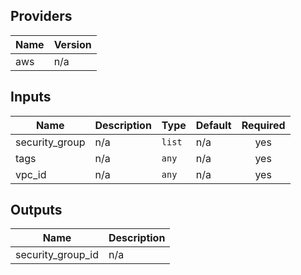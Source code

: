 ## Providers

| Name | Version |
|------|---------|
| aws | n/a |

## Inputs

| Name | Description | Type | Default | Required |
|------|-------------|------|---------|:-----:|
| security\_group | n/a | `list` | n/a | yes |
| tags | n/a | `any` | n/a | yes |
| vpc\_id | n/a | `any` | n/a | yes |

## Outputs

| Name | Description |
|------|-------------|
| security\_group\_id | n/a |

